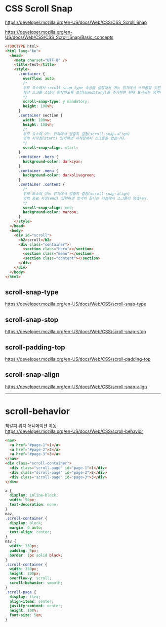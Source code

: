 # CSS Scroll Snap

https://developer.mozilla.org/en-US/docs/Web/CSS/CSS_Scroll_Snap

https://developer.mozilla.org/en-US/docs/Web/CSS/CSS_Scroll_Snap/Basic_concepts

```html
<!DOCTYPE html>
<html lang="ko">
  <head>
    <meta charset="UTF-8" />
    <title>Test</title>
    <style>
      .container {
        overflow: auto;
        /* 
        부모 요소에서 scroll-snap-type 속성을 설정해서 어느 위치에서 스크롤할 것인지 축을 설정합니다. 
        항상 스크롤 스냅이 동작하도록 설정(mandatory)을 추가혀면 현재 표시되는 영역이나 다음 영역 등 어느 한 부분만이 표시됩니다. 
        */
        scroll-snap-type: y mandatory;
        height: 100vh;
      }
      .container section {
        width: 100vw;
        height: 100vh;
        /*
        부모 요소의 어느 위치에서 멈출지 결정(scroll-snap-align)
        영역 시작점(start) 입력하면 시작점에서 스크롤을 멈춥니다.
        */
        scroll-snap-align: start;
      }
      .container .hero {
        background-color: darkcyan;
      }
      .container .menu {
        background-color: darkolivegreen;
      }
      .container .content {
        /*
        부모 요소의 어느 위치에서 멈출지 결정(scroll-snap-align)
        영역 종료 지점(end) 입력하면 영역이 끝나는 지점에서 스크롤이 멈춥니다.
        */
        scroll-snap-align: end;
        background-color: maroon;
      }
    </style>
  </head>
  <body>
    <div id="scroll">
      <h2>scroll</h2>
      <div class="container">
        <section class="hero"></section>
        <section class="menu"></section>
        <section class="content"></section>
      </div>
    </div>
  </body>
</html>
```

## scroll-snap-type

https://developer.mozilla.org/en-US/docs/Web/CSS/scroll-snap-type

## scroll-snap-stop

https://developer.mozilla.org/en-US/docs/Web/CSS/scroll-snap-stop

## scroll-padding-top

https://developer.mozilla.org/en-US/docs/Web/CSS/scroll-padding-top

## scroll-snap-align

https://developer.mozilla.org/en-US/docs/Web/CSS/scroll-snap-align

---

# scroll-behavior

책갈피 위치 애니메이션 이동  
https://developer.mozilla.org/en-US/docs/Web/CSS/scroll-behavior

```html
<nav>
  <a href="#page-1">1</a>
  <a href="#page-2">2</a>
  <a href="#page-3">3</a>
</nav>
<div class="scroll-container">
  <div class="scroll-page" id="page-1">1</div>
  <div class="scroll-page" id="page-2">2</div>
  <div class="scroll-page" id="page-3">3</div>
</div>
```

```css
a {
  display: inline-block;
  width: 50px;
  text-decoration: none;
}
nav,
.scroll-container {
  display: block;
  margin: 0 auto;
  text-align: center;
}
nav {
  width: 339px;
  padding: 5px;
  border: 1px solid black;
}
.scroll-container {
  width: 350px;
  height: 200px;
  overflow-y: scroll;
  scroll-behavior: smooth;
}
.scroll-page {
  display: flex;
  align-items: center;
  justify-content: center;
  height: 100%;
  font-size: 5em;
}
```
